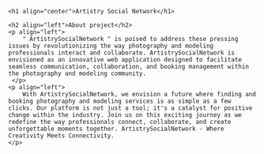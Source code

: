 <div align="left">

    <h1 align="center">Artistry Social Network</h1>

    <h2 align="left">About project</h2>
    <p align="left">
        " ArtistrySocialNetwork " is poised to address these pressing issues by revolutionizing the way photography and modeling professionals interact and collaborate. ArtistrySocialNetwork is envisioned as an innovative web application designed to facilitate seamless communication, collaboration, and booking management within the photography and modeling community.
     </p>
    <p align="left">
        With ArtistrySocialNetwork, we envision a future where finding and booking photography and modeling services is as simple as a few clicks. Our platform is not just a tool; it's a catalyst for positive change within the industry. Join us on this exciting journey as we redefine the way professionals connect, collaborate, and create unforgettable moments together. ArtistrySocialNetwork - Where Creativity Meets Connectivity.
    </p>
</div>